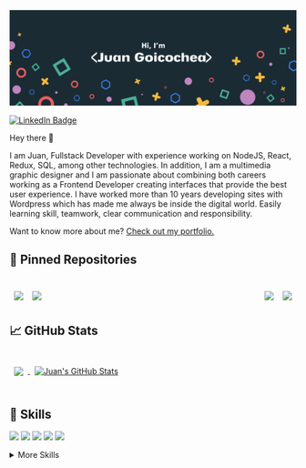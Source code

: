 [![Braydon's GitHub Banner](./assets/github-header.png)](https://juangoicochea.dev)

[![LinkedIn Badge](https://img.shields.io/badge/LinkedIn-Profile-informational?style=flat&logo=linkedin&logoColor=white&color=0D76A8)](https://www.linkedin.com/in/juan-goicochea/)

Hey there 👋

I am Juan, Fullstack Developer with experience working on NodeJS, React, Redux, SQL, among other technologies. In addition, I am a multimedia graphic designer and I am passionate about combining both careers working as a Frontend Developer creating interfaces that provide the best user experience. I have worked more than 10 years developing sites with Wordpress which has made me always be inside the digital world. Easily learning skill, teamwork, clear communication and responsibility.

Want to know more about me? [Check out my portfolio.](https://juangoicochea.dev/en/)

## 📌 Pinned Repositories

<br>

<a href="https://github.com/juangoicochea/allrecipes">
  <img align="left" style="margin:0.5rem" src="https://github-readme-stats.vercel.app/api/pin/?username=juangoicochea&repo=allrecipes&title_color=ffffff&text_color=c9cacc&icon_color=4AB197&bg_color=1A2B34" />
</a>

<a href="https://github.com/juangoicochea/pi-videogames">
  <img align="right" style="margin:0.5rem" src="https://github-readme-stats.vercel.app/api/pin/?username=juangoicochea&repo=pi-videogames&title_color=ffffff&text_color=c9cacc&icon_color=4AB197&bg_color=1A2B34" />
</a>

<a href="https://github.com/juangoicochea/hubazar-ecommerce">
  <img align="left" style="margin:0.5rem" src="https://github-readme-stats.vercel.app/api/pin/?username=juangoicochea&repo=hubazar-ecommerce&title_color=ffffff&text_color=c9cacc&icon_color=4AB197&bg_color=1A2B34" />
</a>

<a href="https://github.com/juangoicochea/weather-app">
  <img align="right" style="margin:0.5rem" src="https://github-readme-stats.vercel.app/api/pin/?username=juangoicochea&repo=weather-app&title_color=ffffff&text_color=c9cacc&icon_color=4AB197&bg_color=1A2B34" />
</a>

<br>
<br>

## &#x1f4c8; GitHub Stats

<br>

<a href="https://github.com/juangoicochea">
  <img align="center" style="margin:0.5rem" src="https://github-readme-stats.vercel.app/api/top-langs/?username=juangoicochea&title_color=ffffff&text_color=c9cacc&icon_color=4AB197&bg_color=1A2B34" />
</a>

<a href="https://github.com/juangoicochea">
  <img align="center" style="margin:0.5rem" src="https://github-readme-stats.vercel.app/api?username=juangoicochea&show_icons=true&line_height=27&count_private=true&title_color=ffffff&text_color=c9cacc&icon_color=4AB097&bg_color=1A2B34" alt="Juan's GitHub Stats" />
</a>

<br>
<br>

## 💼 Skills

![](https://img.shields.io/badge/Code-React-informational?style=flat&logo=react&logoColor=white&color=4AB197)
![](https://img.shields.io/badge/Code-Redux-informational?style=flat&logo=Redux&logoColor=white&color=4AB197)
![](https://img.shields.io/badge/Code-JavaScript-informational?style=flat&logo=JavaScript&logoColor=white&color=4AB197)
![](https://img.shields.io/badge/Code-PostgreSQL-informational?style=flat&logo=MongoDB&logoColor=white&color=4AB197)
![](https://img.shields.io/badge/Code-MySQL-informational?style=flat&logo=MySQL&logoColor=white&color=4AB197)

<details>
<summary>More Skills</summary>
<br>

![](https://img.shields.io/badge/Style-CSS-informational?style=flat&logo=css3&logoColor=white&color=4AB197)

<br>

![](https://img.shields.io/badge/Test-Jasmine-informational?style=flat&logo=Jasmine&logoColor=white&color=4AB197)

<br>

![](https://img.shields.io/badge/Tools-Postman-informational?style=flat&logo=Postman&logoColor=white&color=4AB197)
![](https://img.shields.io/badge/Tools-Photoshop-informational?style=flat&logo=Adobe-Photoshop&logoColor=white&color=4AB197)
![](https://img.shields.io/badge/Tools-Illustrator-informational?style=flat&logo=Adobe-Illustrator&logoColor=white&color=4AB197)
![](https://img.shields.io/badge/Tools-GitHub-informational?style=flat&logo=GitHub&logoColor=white&color=4AB197)

</details>

<br>

